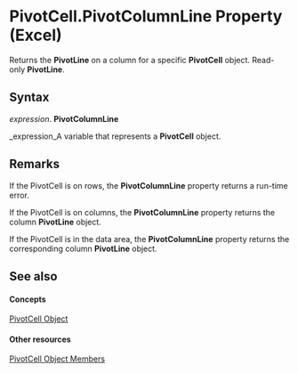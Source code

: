 
# PivotCell.PivotColumnLine Property (Excel)

Returns the  **PivotLine** on a column for a specific **PivotCell** object. Read-only **PivotLine**.


## Syntax

 _expression_. **PivotColumnLine**

 _expression_A variable that represents a  **PivotCell** object.


## Remarks

If the PivotCell is on rows, the  **PivotColumnLine** property returns a run-time error.

If the PivotCell is on columns, the  **PivotColumnLine** property returns the column **PivotLine** object.

If the PivotCell is in the data area, the  **PivotColumnLine** property returns the corresponding column **PivotLine** object.


## See also


#### Concepts


 [PivotCell Object](76b8a2dc-90ee-7475-d327-d27cb1e92703.md)
#### Other resources


 [PivotCell Object Members](e486cd5d-3f31-29d4-b811-24fc0aed6803.md)
